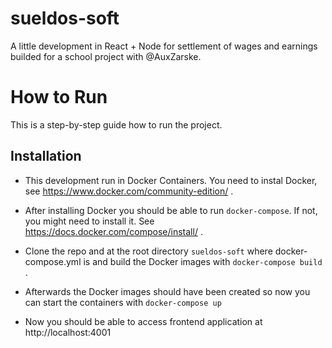 # sueldos-soft
A little development in React + Node for settlement of wages and earnings builded for a school project with @AuxZarske.

# How to Run
This is a step-by-step guide how to run the project.

## Installation

* This development run in Docker Containers. You need to instal Docker, see https://www.docker.com/community-edition/ .
* After installing Docker you should be able to run `docker-compose`. If not, you might need to install it. See https://docs.docker.com/compose/install/ .

* Clone the repo and at the root directory `sueldos-soft` where docker-compose.yml is and build the Docker images with `docker-compose build` .

* Afterwards the Docker images should have been created so now you can start the containers with `docker-compose up`

* Now you should be able to access frontend application at http://localhost:4001


